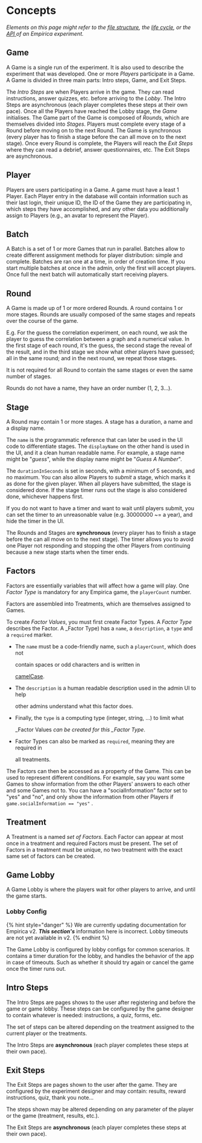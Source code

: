 # Concepts

_Elements on this page might refer to the f_[_ile structure_](broken-reference)_, the_ [_life cycle_](lifecycle/)_, or the_ [_API_ ](api.md)_of an Empirica experiment._

## Game

A Game is a single run of the experiment. It is also used to describe the experiment that was developed. One or more _Players_ participate in a Game. A Game is divided in three main parts: Intro steps, Game, and Exit Steps.&#x20;

The _Intro Steps_ are when Players arrive in the game. They can read instructions, answer quizzes, etc. before arriving to the _Lobby_. The Intro Steps are asynchronous (each player completes these steps at their own pace). Once all the Players have reached the Lobby stage, the _Game_ initialises. The Game part of the Game is composed of _Rounds_, which are themselves divided into _Stages_. Players must complete every stage of a Round before moving on to the next Round. The Game is synchronous (every player has to finish a stage before the can all move on to the next stage). Once every Round is complete, the Players will reach the _Exit Steps_ where they can read a debrief, answer questionnaires, etc. The Exit Steps are asynchronous.&#x20;

## Player

Players are users participating in a Game. A game must have a least 1 Player. Each Player entry in the database will contain information such as their last login, their unique ID, the ID of the Game they are participating in, which steps they have accomplished, and any other data you additionally assign to Players (e.g., an avatar to represent the Player).&#x20;

## Batch

A Batch is a set of 1 or more Games that run in parallel. Batches allow to create different assignment methods for player distribution: simple and complete. Batches are ran one at a time, in order of creation time. If you start multiple batches at once in the admin, only the first will accept players. Once full the next batch will automatically start receiving players.

## Round

A Game is made up of 1 or more ordered Rounds. A round contains 1 or more stages. Rounds are usually composed of the same stages and repeats over the course of the game.

E.g. For the guess the correlation experiment, on each round, we ask the player to guess the correlation between a graph and a numerical value. In the first stage of each round, it's the guess, the second stage the reveal of the result, and in the third stage we show what other players have guessed; all in the same round; and in the next round, we repeat those stages.

It is not required for all Round to contain the same stages or even the same number of stages.

Rounds do not have a name, they have an order number (1, 2, 3...).

## Stage

A Round may contain 1 or more stages. A stage has a duration, a name and a display name.

The `name` is the programmatic reference that can later be used in the UI code to differentiate stages. The `displayName` on the other hand is used in the UI, and it a clean human readable name. For example, a stage name might be "_guess_", while the display name might be "_Guess A Number_".

The `durationInSeconds` is set in seconds, with a minimum of 5 seconds, and no maximum. You can also allow Players to _submit_ a stage, which marks it as done for the given player. When all players have submitted, the stage is considered done. If the stage timer runs out the stage is also considered done, whichever happens first.

If you do not want to have a timer and want to wait until players submit, you can set the timer to an unreasonable value (e.g. 30000000 \~= a year), and hide the timer in the UI.

The Rounds and Stages are **synchronous** (every player has to finish a stage before the can all move on to the next stage). The timer allows you to avoid one Player not responding and stopping the other Players from continuing because a new stage starts when the timer ends.

## Factors

Factors are essentially variables that will affect how a game will play. One _Factor Type_ is mandatory for any Empirica game, the `playerCount` number.

Factors are assembled into Treatments, which are themselves assigned to Games.

To create _Factor Values_, you must first create Factor Types. A _Factor Type_ describes the Factor. A \_Factor Type) has a `name`, a `description`, a `type` and a `required` marker.

- The `name` must be a code-friendly name, such a `playerCount`, which does not

  contain spaces or odd characters and is written in

  [camelCase](https://en.wikipedia.org/wiki/Camel_case).

- The `description` is a human readable description used in the admin UI to help

  other admins understand what this factor does.

- Finally, the `type` is a computing type (integer, string, ...) to limit what

  \_Factor Values _can be created for this \_Factor Type_.

- Factor Types can also be marked as `required`, meaning they are required in

  all treatments.

The Factors can then be accessed as a property of the Game. This can be used to represent different conditions. For example, say you want some Games to show information from the other Players' answers to each other and some Games not to. You can have a "socialInformation" factor set to "yes" and "no", and only show the information from other Players if `game.socialInformation == "yes"` .

## Treatment

A Treatment is a named _set of Factors_. Each Factor can appear at most once in a treatment and required Factors must be present. The set of Factors in a treatment must be unique, no two treatment with the exact same set of factors can be created.

## Game Lobby

A Game Lobby is where the players wait for other players to arrive, and until the game starts.

### Lobby Config

{% hint style="danger" %}
We are currently updating documentation for Empirica v2. _**This section's**_
information here is incorrect. Lobby timeouts are not yet available in v2.
{% endhint %}

The Game Lobby is configured by lobby configs for common scenarios. It contains a timer duration for the lobby, and handles the behavior of the app in case of timeouts. Such as whether it should try again or cancel the game once the timer runs out.

## Intro Steps

The Intro Steps are pages shows to the user after registering and before the game or game lobby. These steps can be configured by the game designer to contain whatever is needed: instructions, a quiz, forms, etc.

The set of steps can be altered depending on the treatment assigned to the current player or the treatments.

The Intro Steps are **asynchronous** (each player completes these steps at their own pace).

## Exit Steps

The Exit Steps are pages shown to the user after the game. They are configured by the experiment designer and may contain: results, reward instructions, quiz, thank you note...

The steps shown may be altered depending on any parameter of the player or the game (treatment, results, etc.).

The Exit Steps are **asynchronous** (each player completes these steps at their own pace).
